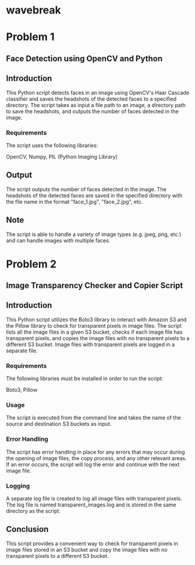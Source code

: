 # wavebreak

# Problem 1
## Face Detection using OpenCV and Python

## Introduction
This Python script detects faces in an image using OpenCV's Haar Cascade classifier and saves the headshots of the detected faces to a specified directory. The script takes as input a file path to an image, a directory path to save the headshots, and outputs the number of faces detected in the image.

### Requirements
The script uses the following libraries:

OpenCV,
Numpy,
PIL (Python Imaging Library)

## Output
The script outputs the number of faces detected in the image. The headshots of the detected faces are saved in the specified directory with the file name in the format "face_1.jpg", "face_2.jpg", etc.

## Note
The script is able to handle a variety of image types (e.g. jpeg, png, etc.) and can handle images with multiple faces.

# Problem 2

## Image Transparency Checker and Copier Script
## Introduction
This Python script utilizes the Boto3 library to interact with Amazon S3 and the Pillow library to check for transparent pixels in image files. The script lists all the image files in a given S3 bucket, checks if each image file has transparent pixels, and copies the image files with no transparent pixels to a different S3 bucket. Image files with transparent pixels are logged in a separate file.

### Requirements
The following libraries must be installed in order to run the script:

Boto3,
Pillow

### Usage
The script is executed from the command line and takes the name of the source and destination S3 buckets as input. 

### Error Handling
The script has error handling in place for any errors that may occur during the opening of image files, the copy process, and any other relevant areas. If an error occurs, the script will log the error and continue with the next image file.

### Logging
A separate log file is created to log all image files with transparent pixels. The log file is named transparent_images.log and is stored in the same directory as the script.

## Conclusion
This script provides a convenient way to check for transparent pixels in image files stored in an S3 bucket and copy the image files with no transparent pixels to a different S3 bucket. 

